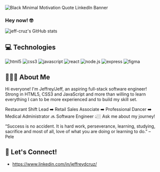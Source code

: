 ![Black Minimal Motivation Quote LinkedIn Banner](https://user-images.githubusercontent.com/99565410/174502420-f8873c22-0512-4708-95bf-26682998a539.png)
### Hey now! 🤓
![jeff-cruz's GitHub stats](https://github-readme-stats.vercel.app/api?username=jeff-cruz&hide=contribs,prs)

## 💻 Technologies
![html5](https://user-images.githubusercontent.com/99565410/174503544-a51705df-ac1e-48e7-ae5f-2563fc5ddd53.png)
![css3](https://user-images.githubusercontent.com/99565410/174503568-b31a14e6-3093-43a2-97a0-d5a982ad489b.png)
![javascript](https://user-images.githubusercontent.com/99565410/174503324-da4e4300-812b-412d-97f3-f7fe6d4240e1.png)
![react](https://user-images.githubusercontent.com/99565410/174503372-9b24bd01-66b6-49aa-92bb-ea716403e0a9.png)
![node.js](https://user-images.githubusercontent.com/99565410/174503477-a9f0ab93-5ae8-4e1a-85a3-6b798780c665.png)
![express](https://user-images.githubusercontent.com/99565410/174503676-f3704d14-7a3f-4b6a-b4db-3c974329a726.png)
![figma](https://user-images.githubusercontent.com/99565410/174503755-d17913e7-1971-4b28-9c79-52f04a36b6f8.png)

## 🧑🏻‍💻 About Me
Hi everyone! I'm Jeffrey/Jeff, an aspiring full-stack software engineer! Strong in HTML5, CSS3 and JavaScript and more than willing to learn everything I can to be more experienced and to build my skill set. 

Restaurant Shift Lead ➡️ Retail Sales Associate ➡️ Professional Dancer ➡️ Medical Administrator 🔜 Software Engineer 
👆🏼 Ask me about my journey!

“Success is no accident. It is hard work, perseverance, learning, studying, sacrifice and most of all, love of what you are doing or learning to do.” – Pele

## 🔗 Let's Connect!
* https://www.linkedin.com/in/jeffreydcruz/
